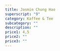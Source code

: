 ```yaml
---
title: Jasmin Chung Hao
superscript: "9"
category: Kaffee & Tee
subcategory: ""
description: ""
price1: 4,5
price2: ""
price3: ""
---
```

